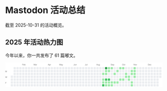 # Mastodon 活动总结

截至 2025-10-31 的活动概览。

## 2025 年活动热力图

今年以来，你一共发布了 61 篇嘟文。

![Activity Heatmap](./heatmap.svg)